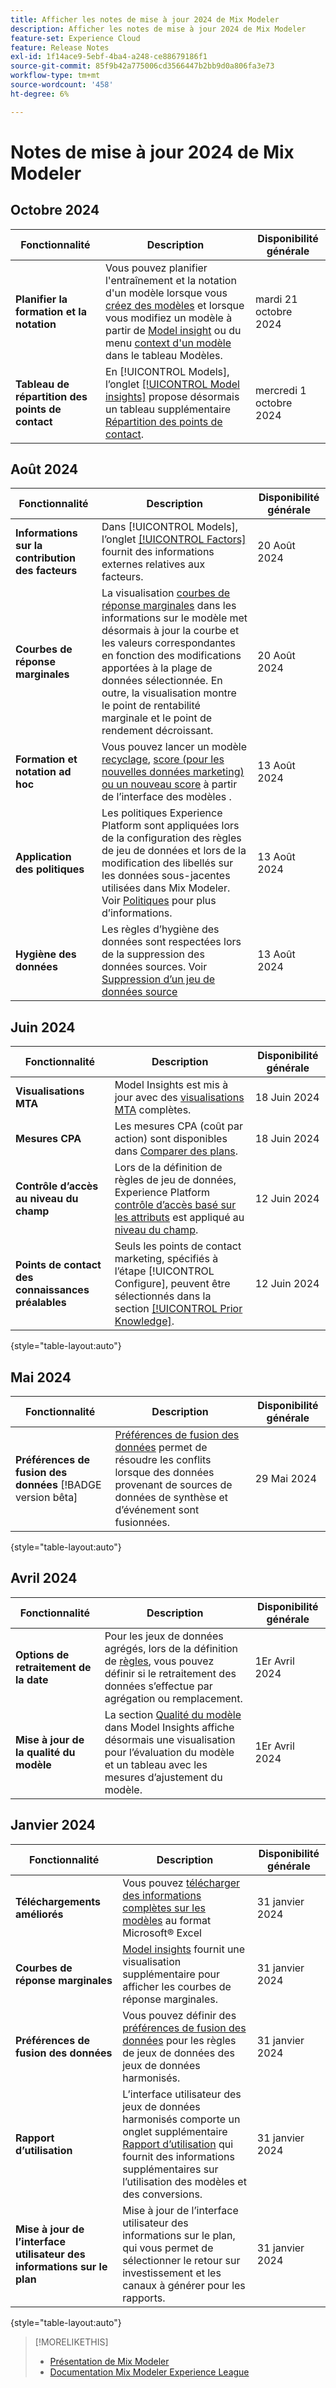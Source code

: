 ```yaml
---
title: Afficher les notes de mise à jour 2024 de Mix Modeler
description: Afficher les notes de mise à jour 2024 de Mix Modeler
feature-set: Experience Cloud
feature: Release Notes
exl-id: 1f14ace9-5ebf-4ba4-a248-ce88679186f1
source-git-commit: 85f9b42a775006cd3566447b2bb9d0a806fa3e73
workflow-type: tm+mt
source-wordcount: '458'
ht-degree: 6%

---
```


# Notes de mise à jour 2024 de Mix Modeler

## Octobre 2024

| Fonctionnalité | Description | Disponibilité générale |
|---|---|---|
| **Planifier la formation et la notation** | Vous pouvez planifier l&#39;entraînement et la notation d&#39;un modèle lorsque vous [créez des modèles](/help/models/build.md#schedule) et lorsque vous modifiez un modèle à partir de [Model insight](/help/models/insights.md#edit) ou du menu [context d&#39;un modèle](/help/models/overview.md#edit) dans le tableau Modèles. | mardi 21 octobre 2024 |
| **Tableau de répartition des points de contact** | En [!UICONTROL Models], l’onglet [[!UICONTROL Model insights]](/help/models/insights.md#factors) propose désormais un tableau supplémentaire [Répartition des points de contact](../models/insights.md#touchpoint-breakdown). | mercredi 1 octobre 2024 |

## Août 2024

| Fonctionnalité | Description | Disponibilité générale |
|---|---|---|
| **Informations sur la contribution des facteurs** | Dans [!UICONTROL Models], l’onglet [[!UICONTROL Factors]](/help/models/insights.md#factors) fournit des informations externes relatives aux facteurs. | 20 Août 2024 |
| **Courbes de réponse marginales** | La visualisation [courbes de réponse marginales](/help/models/insights.md#model-insights-1) dans les informations sur le modèle met désormais à jour la courbe et les valeurs correspondantes en fonction des modifications apportées à la plage de données sélectionnée. En outre, la visualisation montre le point de rentabilité marginale et le point de rendement décroissant. | 20 Août 2024 |
| **Formation et notation ad hoc** | Vous pouvez lancer un modèle [recyclage](/help/models/overview.md#retrain), [score (pour les nouvelles données marketing) ou un nouveau score](/help/models/overview.md#score-or-rescore) à partir de l’interface des modèles . | 13 Août 2024 |
| **Application des politiques** | Les politiques Experience Platform sont appliquées lors de la configuration des règles de jeu de données et lors de la modification des libellés sur les données sous-jacentes utilisées dans Mix Modeler. Voir [Politiques](../data-governance/policies.md) pour plus d’informations. | 13 Août 2024 |
| **Hygiène des données** | Les règles d’hygiène des données sont respectées lors de la suppression des données sources. Voir [Suppression d’un jeu de données source](../harmonize-data/dataset-rules.md#delete-a-source-dataset) | 13 Août 2024 |

## Juin 2024

| Fonctionnalité | Description | Disponibilité générale |
|---|---|---|
| **Visualisations MTA** | Model Insights est mis à jour avec des [visualisations MTA](../models/insights.md#attribution) complètes. | 18 Juin 2024 |
| **Mesures CPA** | Les mesures CPA (coût par action) sont disponibles dans [Comparer des plans](../plans/compare.md). | 18 Juin 2024 |
| **Contrôle d’accès au niveau du champ** | Lors de la définition de règles de jeu de données, Experience Platform [contrôle d’accès basé sur les attributs](https://experienceleague.adobe.com/fr/docs/experience-platform/access-control/abac/overview) est appliqué au [niveau du champ](../harmonize-data/dataset-rules.md#field-level-access-control). | 12 Juin 2024 |
| **Points de contact des connaissances préalables** | Seuls les points de contact marketing, spécifiés à l’étape [!UICONTROL Configure], peuvent être sélectionnés dans la section [[!UICONTROL Prior Knowledge]](../models/build.md). | 12 Juin 2024 |

{style="table-layout:auto"}

## Mai 2024

| Fonctionnalité | Description | Disponibilité générale |
|---|---|---|
| **Préférences de fusion des données** [!BADGE version bêta] | [Préférences de fusion des données](../harmonize-data/dataset-rules.md#data-merge-preferences) permet de résoudre les conflits lorsque des données provenant de sources de données de synthèse et d’événement sont fusionnées. | 29 Mai 2024 |

{style="table-layout:auto"}




## Avril 2024

| Fonctionnalité | Description | Disponibilité générale |
|---|---|---|
| **Options de retraitement de la date** | Pour les jeux de données agrégés, lors de la définition de [règles](../harmonize-data/dataset-rules.md), vous pouvez définir si le retraitement des données s’effectue par agrégation ou remplacement. | 1Er Avril 2024 |
| **Mise à jour de la qualité du modèle** | La section [Qualité du modèle](/help/models/insights.md) dans Model Insights affiche désormais une visualisation pour l’évaluation du modèle et un tableau avec les mesures d’ajustement du modèle. | 1Er Avril 2024 |


## Janvier 2024

| Fonctionnalité | Description | Disponibilité générale |
|---|---|---|
| **Téléchargements améliorés** | Vous pouvez [télécharger des informations complètes sur les modèles](../models/insights.md) au format Microsoft® Excel | 31 janvier 2024 |
| **Courbes de réponse marginales** | [Model insights](../models/insights.md) fournit une visualisation supplémentaire pour afficher les courbes de réponse marginales. | 31 janvier 2024 |
| **Préférences de fusion des données** | Vous pouvez définir des [préférences de fusion des données](../harmonize-data/dataset-rules.md#data-merge-preferences) pour les règles de jeux de données des jeux de données harmonisés. | 31 janvier 2024 |
| **Rapport d’utilisation** | L’interface utilisateur des jeux de données harmonisés comporte un onglet supplémentaire [Rapport d’utilisation](../harmonize-data/usage-report.md) qui fournit des informations supplémentaires sur l’utilisation des modèles et des conversions. | 31 janvier 2024 |
| **Mise à jour de l’interface utilisateur des informations sur le plan** | Mise à jour de l’interface utilisateur des informations sur le plan, qui vous permet de sélectionner le retour sur investissement et les canaux à générer pour les rapports. | 31 janvier 2024 |

{style="table-layout:auto"}


>[!MORELIKETHIS]
>
>* [Présentation de Mix Modeler](https://business.adobe.com/fr/products/experience-platform/planning-and-measurement.html)
>* [Documentation Mix Modeler Experience League](https://experienceleague.adobe.com/fr/docs/mix-modeler)
